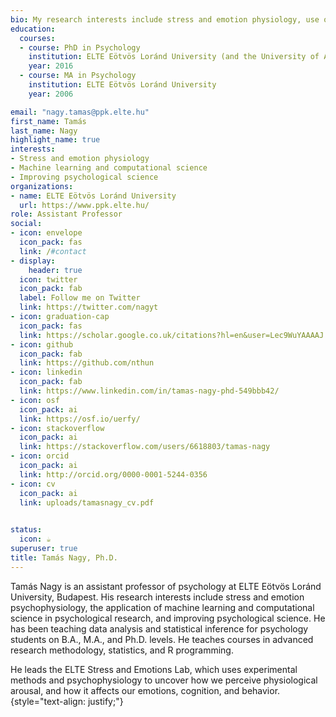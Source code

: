 ```yaml
---
bio: My research interests include stress and emotion physiology, use of machine learning in psychological science, and improving psychological science
education:
  courses:
  - course: PhD in Psychology
    institution: ELTE Eötvös Loránd University (and the University of Amsterdam)
    year: 2016
  - course: MA in Psychology
    institution: ELTE Eötvös Loránd University
    year: 2006

email: "nagy.tamas@ppk.elte.hu"
first_name: Tamás
last_name: Nagy
highlight_name: true
interests:
- Stress and emotion physiology
- Machine learning and computational science
- Improving psychological science
organizations:
- name: ELTE Eötvös Loránd University
  url: https://www.ppk.elte.hu/
role: Assistant Professor
social:
- icon: envelope
  icon_pack: fas
  link: /#contact
- display:
    header: true
  icon: twitter
  icon_pack: fab
  label: Follow me on Twitter
  link: https://twitter.com/nagyt
- icon: graduation-cap
  icon_pack: fas
  link: https://scholar.google.co.uk/citations?hl=en&user=Lec9WuYAAAAJ
- icon: github
  icon_pack: fab
  link: https://github.com/nthun
- icon: linkedin
  icon_pack: fab
  link: https://www.linkedin.com/in/tamas-nagy-phd-549bbb42/
- icon: osf
  icon_pack: ai
  link: https://osf.io/uerfy/
- icon: stackoverflow
  icon_pack: ai
  link: https://stackoverflow.com/users/6618803/tamas-nagy  
- icon: orcid
  icon_pack: ai
  link: http://orcid.org/0000-0001-5244-0356 
- icon: cv
  icon_pack: ai
  link: uploads/tamasnagy_cv.pdf
  

status:
  icon: ☕️
superuser: true
title: Tamás Nagy, Ph.D.
---
```


Tamás Nagy is an assistant professor of psychology at ELTE Eötvös Loránd University, Budapest. His research interests include stress and emotion psychophysiology, the application of machine learning and computational science in psychological research, and improving psychological science. He has been teaching data analysis and statistical inference for psychology students on B.A., M.A., and Ph.D. levels. He teaches courses in advanced research methodology, statistics, and R programming.

He leads the ELTE Stress and Emotions Lab, which uses experimental methods and psychophysiology to uncover how we perceive physiological arousal, and how it affects our emotions, cognition, and behavior.
{style="text-align: justify;"}
